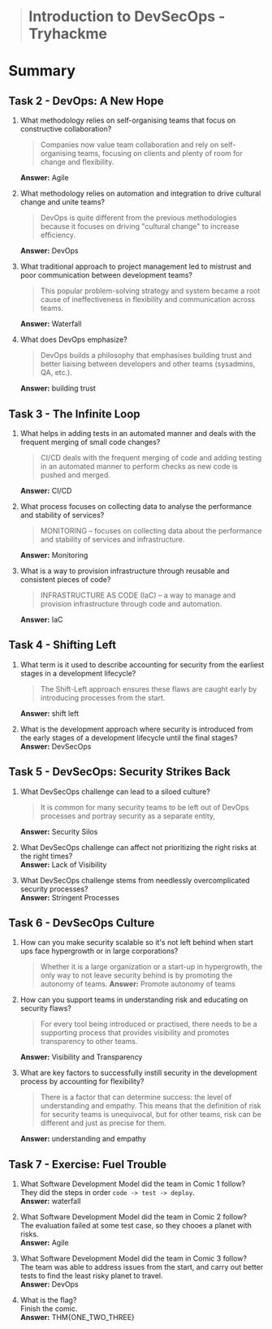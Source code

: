> # Introduction to DevSecOps - Tryhackme

# Summary

## Task 2 - DevOps: A New Hope
1. What methodology relies on self-organising teams that focus on constructive collaboration?<br>
    > Companies now value team collaboration and rely on self-organising teams, focusing on clients and plenty of room for change and flexibility.

    **Answer:** Agile

1. What methodology relies on automation and integration to drive cultural change and unite teams?<br>
    > DevOps is quite different from the previous methodologies because it focuses on driving "cultural change" to increase efficiency. 

    **Answer:** DevOps

1. What traditional approach to project management led to mistrust and poor communication between development teams?<br>
    > This popular problem-solving strategy and system became a root cause of ineffectiveness in flexibility and communication across teams.

    **Answer:** Waterfall

1. What does DevOps emphasize?<br>
    > DevOps builds a philosophy that emphasises building trust and better liaising between developers and other teams (sysadmins, QA, etc.). 

    **Answer:** building trust

## Task 3 - The Infinite Loop
1. What helps in adding tests in an automated manner and deals with the frequent merging of small code changes?<br>
    >  CI/CD deals with the frequent merging of code and adding testing in an automated manner to perform checks as new code is pushed and merged.
    
    **Answer:** CI/CD

1. What process focuses on collecting data to analyse the performance and stability of services?<br>
    > MONITORING – focuses on collecting data about the performance and stability of services and infrastructure.

    **Answer:** Monitoring

1. What is a way to provision infrastructure through reusable and consistent pieces of code?<br>
    > INFRASTRUCTURE AS CODE (IaC) – a way to manage and provision infrastructure through code and automation.

    **Answer:** IaC

## Task 4 - Shifting Left
1. What term is it used to describe accounting for security from the earliest stages in a development lifecycle?<br>
    > The Shift-Left approach ensures these flaws are caught early by introducing processes from the start.
    
    **Answer:** shift left

1. What is the development approach where security is introduced from the early stages of a development lifecycle until the final stages?<br>
    **Answer:** DevSecOps
    
## Task 5 - DevSecOps: Security Strikes Back
1. What DevSecOps challenge can lead to a siloed culture?<br>
    > It is common for many security teams to be left out of DevOps processes and portray security as a separate entity, 

    **Answer:** Security Silos

1. What DevSecOps challenge can affect not prioritizing the right risks at the right times?<br>
    **Answer:** Lack of Visibility

1. What DevSecOps challenge stems from needlessly overcomplicated security processes?<br>
    **Answer:** Stringent Processes

## Task 6 - DevSecOps Culture
1. How can you make security scalable so it's not left behind when start ups face hypergrowth or in large corporations?<br>
    > Whether it is a large organization or a start-up in hypergrowth, the only way to not leave security behind is by promoting the autonomy of teams. 
    **Answer:** Promote autonomy of teams

1. How can you support teams in understanding risk and educating on security flaws?<br>
    > For every tool being introduced or practised, there needs to be a supporting process that provides visibility and promotes transparency to other teams.

    **Answer:** Visibility and Transparency

1. What are key factors to successfully instill security in the development process by accounting for flexibility?<br>
    > There is a factor that can determine success: the level of understanding and empathy. This means that the definition of risk for security teams is unequivocal, but for other teams, risk can be different and just as precise for them.

    **Answer:** understanding and empathy

## Task 7 - Exercise: Fuel Trouble
1. What Software Development Model did the team in Comic 1 follow?<br>
    They did the steps in order `code -> test -> deploy`.<br>
    **Answer:** waterfall

1. What Software Development Model did the team in Comic 2 follow?<br>
    The evaluation failed at some test case, so they chooes a planet with risks.<br>
    **Answer:** Agile

1. What Software Development Model did the team in Comic 3 follow?<br> 
    The team was able to address issues from the start, and carry out better tests to find the least risky planet to travel.<br>
    **Answer:** DevOps

1. What is the flag?<br>
    Finish the comic.<br>
    **Answer:** THM{ONE_TWO_THREE}

    